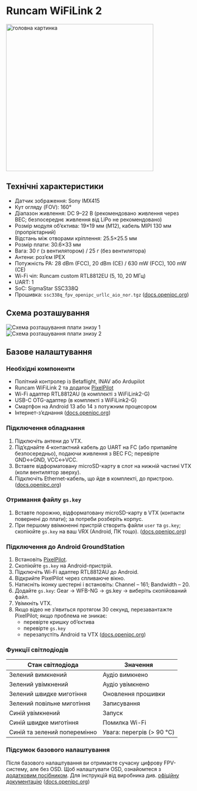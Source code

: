 # Runcam WiFiLink 2
<img 
  src="https://raw.githubusercontent.com/OpenIPC/docs/refs/heads/main/src/assets/images/runcam-wifilink-v2-main-photo.png" 
  alt="головна картинка" 
  width="400px" 
/>


## Технічні характеристики
- Датчик зображення: Sony IMX415  
- Кут огляду (FOV): 160°  
- Діапазон живлення: DC 9–22 В (рекомендовано живлення через BEC; безпосереднє живлення від LiPo не рекомендовано)  
- Розмір модуля об’єктива: 19×19 мм (M12), кабель MIPI 130 мм (пропрієтарний)  
- Відстань між отворами кріплення: 25.5×25.5 мм  
- Розмір плати: 30.6×33 мм  
- Вага: 30 г (з вентилятором) / 25 г (без вентилятора)  
- Антени: роз’єм IPEX  
- Потужність PA: 28 dBm (FCC), 20 dBm (CE) / 630 mW (FCC), 100 mW (CE)  
- Wi-Fi чіп: Runcam custom RTL8812EU (5, 10, 20 МГц)  
- UART: 1  
- SoC: SigmaStar SSC338Q  
- Прошивка: `ssc338q_fpv_openipc_urllc_aio_nor.tgz` ([docs.openipc.org](https://docs.openipc.org/hardware/runcam/vtx/runcam-wifilink-v2/))

## Схема розташування

![Схема розташування плати знизу 1](https://raw.githubusercontent.com/OpenIPC/docs/refs/heads/main/src/assets/images/runcam-wifilink-2-motherboard-down-dark.png)
![Схема розташування плати знизу 2](https://raw.githubusercontent.com/OpenIPC/docs/refs/heads/main/src/assets/images/runcam-wifilink-2-motherboard-up-dark.png)

## Базове налаштування

### Необхідні компоненти
- Політний контролер із Betaflight, INAV або Ardupilot  
- Runcam WiFiLink 2 та додаток [PixelPilot](https://github.com/openipc/pixelpilot)  
- Wi-Fi адаптер RTL8812AU (в комплекті з WiFiLink2-G)  
- USB-C OTG-адаптер (в комплекті з WiFiLink2-G)  
- Смартфон на Android 13 або 14 з потужним процесором  
- Інтернет-з’єднання ([docs.openipc.org](https://docs.openipc.org/hardware/runcam/vtx/runcam-wifilink-v2/))

### Підключення обладнання
1. Підключіть антени до VTX.  
2. Під’єднайте 4‑контактний кабель до UART на FC (або припаяйте безпосередньо), подаючи живлення з BEC FC; перевірте GND↔GND, VCC↔VCC.  
3. Вставте відформатовану microSD-карту в слот на нижній частині VTX (коли вентилятор зверху).  
4. Підключіть Ethernet-кабель, що йде в комплекті, до пристрою. ([docs.openipc.org](https://docs.openipc.org/hardware/runcam/vtx/runcam-wifilink-v2/))

### Отримання файлу `gs.key`
1. Вставте порожню, відформатовану microSD-карту в VTX (контакти повернені до плати); за потреби розберіть корпус.  
2. При першому ввімкненні пристрій створить файли `user` та `gs.key`; скопіюйте `gs.key` на ваш VRX (Android, ПК тощо). ([docs.openipc.org](https://docs.openipc.org/hardware/runcam/vtx/runcam-wifilink-v2/))

### Підключення до Android GroundStation
1. Встановіть [PixelPilot](https://github.com/openipc/pixelpilot).  
2. Скопіюйте `gs.key` на Android-пристрій.  
3. Підключіть Wi-Fi адаптер RTL8812AU до Android.  
4. Відкрийте PixelPilot через спливаюче вікно.  
5. Натисніть іконку шестерні і встановіть: Channel – 161; Bandwidth – 20.  
6. Додайте `gs.key`: Gear → WFB-NG → gs.key → виберіть скопійований файл.  
7. Увімкніть VTX.  
8. Якщо відео не з’явиться протягом 30 секунд, перезавантажте PixelPilot; якщо проблема не зникає:  
   - перевірте кришку об’єктива  
   - перевірте `gs.key`  
   - перезапустіть Android та VTX ([docs.openipc.org](https://docs.openipc.org/hardware/runcam/vtx/runcam-wifilink-v2/))

### Функції світлодіодів

| Стан світлодіода               | Значення                             |
|--------------------------------|--------------------------------------|
| Зелений вимкнений              | Аудіо вимкнено                       |
| Зелений увімкнений             | Аудіо увімкнено                      |
| Зелений швидке миготіння       | Оновлення прошивки                   |
| Зелений повільне миготіння     | Записування                          |
| Синій увімкнений               | Запуск                               |
| Синій швидке миготіння         | Помилка Wi-Fi                        |
| Синій та зелений поперемінно   | Увага: перегрів (> 90 °C)            | ([docs.openipc.org](https://docs.openipc.org/hardware/runcam/vtx/runcam-wifilink-v2/))

### Підсумок базового налаштування
Після базового налаштування ви отримаєте сучасну цифрову FPV-систему, але без OSD. Щоб налаштувати OSD, ознайомтеся з [додатковим посібником](../advanced.md). Для інструкцій від виробника див. [офіційну документацію](https://store-m8o52p.mybigcommerce.com) ([docs.openipc.org](https://docs.openipc.org/hardware/runcam/vtx/runcam-wifilink-v2/))